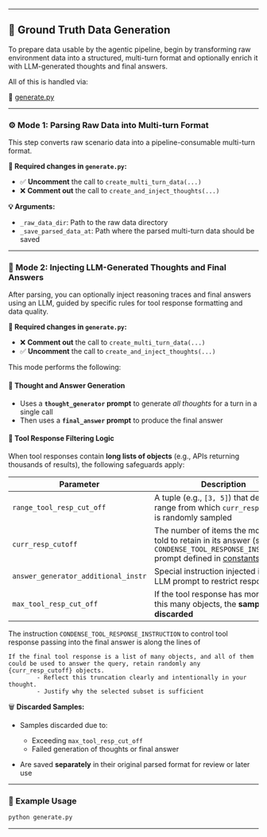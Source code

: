 
---

## 🧾 Ground Truth Data Generation

To prepare data usable by the agentic pipeline, begin by transforming raw environment data into a structured, multi-turn format and optionally enrich it with LLM-generated thoughts and final answers.

All of this is handled via:

📄 [generate.py](generate.py)

---

### ⚙️ Mode 1: Parsing Raw Data into Multi-turn Format

This step converts raw scenario data into a pipeline-consumable multi-turn format.

**🔧 Required changes in `generate.py`:**

* ✅ **Uncomment** the call to `create_multi_turn_data(...)`
* ❌ **Comment out** the call to `create_and_inject_thoughts(...)`

**💡 Arguments:**

* `_raw_data_dir`: Path to the raw data directory
* `_save_parsed_data_at`: Path where the parsed multi-turn data should be saved

---

### 🤖 Mode 2: Injecting LLM-Generated Thoughts and Final Answers

After parsing, you can optionally inject reasoning traces and final answers using an LLM, guided by specific rules for tool response formatting and data quality.

**🔧 Required changes in `generate.py`:**

* ❌ **Comment out** the call to `create_multi_turn_data(...)`
* ✅ **Uncomment** the call to `create_and_inject_thoughts(...)`

This mode performs the following:

#### 🧠 Thought and Answer Generation

* Uses a **`thought_generator` prompt** to generate *all thoughts* for a turn in a single call
* Then uses a **`final_answer` prompt** to produce the final answer

#### 🧹 Tool Response Filtering Logic

When tool responses contain **long lists of objects** (e.g., APIs returning thousands of results), the following safeguards apply:

| Parameter                           | Description                                                                                                                                                         |
|-------------------------------------|---------------------------------------------------------------------------------------------------------------------------------------------------------------------|
| `range_tool_resp_cut_off`           | A tuple (e.g., `[3, 5]`) that defines a range from which `curr_resp_cutoff` is randomly sampled                                                                     |
| `curr_resp_cutoff`                  | The number of items the model is told to retain in its answer (set via `CONDENSE_TOOL_RESPONSE_INSTRUCTION` prompt defined in [constants.py](../envs/constants.py)) |
| `answer_generator_additional_instr` | Special instruction injected into the LLM prompt to restrict response size                                                                                          |
| `max_tool_resp_cut_off`             | If the tool response has more than this many objects, the **sample is discarded**                                                                                   |

The instruction `CONDENSE_TOOL_RESPONSE_INSTRUCTION` to control tool response passing into the final answer is along the lines of
```text
If the final tool response is a list of many objects, and all of them could be used to answer the query, retain randomly any {curr_resp_cutoff} objects.
        - Reflect this truncation clearly and intentionally in your thought.
        - Justify why the selected subset is sufficient
```



🗑️ **Discarded Samples:**

* Samples discarded due to:

  * Exceeding `max_tool_resp_cut_off`
  * Failed generation of thoughts or final answer
* Are saved **separately** in their original parsed format for review or later use

---

### 🧪 Example Usage

```bash
python generate.py
```

---

